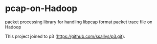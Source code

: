 pcap-on-Hadoop
==============

packet processing library for handling libpcap format packet trace file on Hadoop


This project joined to p3 (https://github.com/ssallys/p3.git).

